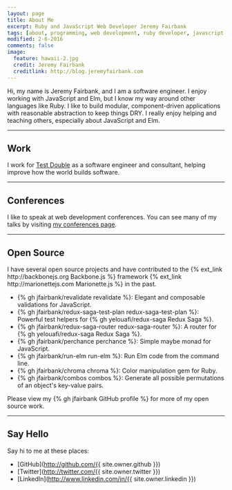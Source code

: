 ```yaml
---
layout: page
title: About Me
excerpt: Ruby and JavaScript Web Developer Jeremy Fairbank
tags: [about, programming, web development, ruby developer, javascript developer]
modified: 2-6-2016
comments: false
image:
  feature: hawaii-2.jpg
  credit: Jeremy Fairbank
  creditlink: http://blog.jeremyfairbank.com
---
```


Hi, my name is Jeremy Fairbank, and I am a software engineer. I enjoy working
with JavaScript and Elm, but I know my way around other languages like Ruby. I
like to build modular, component-driven applications with reasonable abstraction
to keep things DRY. I really enjoy helping and teaching others, especially about
JavaScript and Elm.

---

## Work

I work for [Test Double](https://testdouble.com/) as a software engineer and
consultant, helping improve how the world builds software.

---

## Conferences

I like to speak at web development conferences. You can see many of my talks by
visiting [my conferences page](/conferences/).

---

## Open Source

<div id="open-source">
  <p>
    I have several open source projects and have contributed to the
    {% ext_link http://backbonejs.org Backbone.js %} framework
    {% ext_link http://marionettejs.com Marionette.js %}
    in the past.
  </p>

  <ul>
    <li>
      {% gh jfairbank/revalidate revalidate %}: Elegant and composable
      validations for JavaScript.
    </li>
    <li>
      {% gh jfairbank/redux-saga-test-plan redux-saga-test-plan %}: Powerful test helpers
      for {% gh yelouafi/redux-saga Redux Saga %}.
    </li>
    <li>
      {% gh jfairbank/redux-saga-router redux-saga-router %}: A router for
      {% gh yelouafi/redux-saga Redux Saga %}.
    </li>
    <li>
      {% gh jfairbank/perchance perchance %}: Simple maybe monad for JavaScript.
    </li>
    <li>
      {% gh jfairbank/run-elm run-elm %}: Run Elm code from the command line.
    </li>
    <li>
      {% gh jfairbank/chroma chroma %}: Color manipulation gem for Ruby.
    </li>
    <li>
      {% gh jfairbank/combos combos %}: Generate all possible permutations of an
      object's key-value pairs.
    </li>
  </ul>

  <p>
    Please view my {% gh jfairbank GitHub profile %} for more of my open
    source work.
  </p>
</div>

---

## Say Hello

Say hi to me at these places:

* [GitHub](http://github.com/{{ site.owner.github }})
* [Twitter](http://twitter.com/{{ site.owner.twitter }})
* [LinkedIn](http://www.linkedin.com/in/{{ site.owner.linkedin }})

